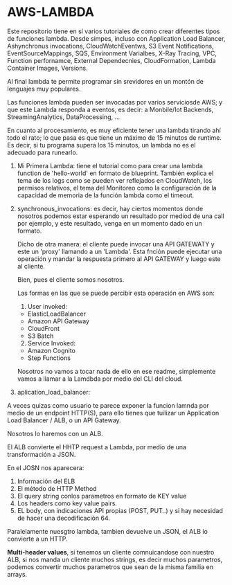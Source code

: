 # AWS-LAMBDA
Este repositorio tiene en sí varios tutoriales de como crear diferentes tipos de funciones lambda. Desde simpes, incluso con Application Load Balancer, Ashynchronus invocations, CloudWatchEventws, S3 Event Notifications, EventSourceMappings, SQS, Environment Varialbes, X-Ray Tracing, VPC, Function perfornamce, External Dependecnies, CloudFormation,  Lambda Container Images, Versions.  


Al final lambda te permite programar sin srevidores en un montón de lenguajes muy populares.

Las funciones lambda pueden ser invocadas por varios serviciosde AWS; y que este Lambda responda a eventos, es decir: a Monbile/Iot Backends, StreamingAnalytics, DataProcessing, ...

En cuanto al procesamiento, es muy eficiente tener una lambda tirando ahí todo el rato; lo que pasa es que tiene un máximo de 15 minutos de runtime. Es decir, si tu programa supera los 15 minutos, un lambda no es el adecuado para runearlo.

1. Mi Primera Lambda: tiene el tutorial como para crear una lambda function de 'hello-world' en formato de blueprint. También explica el tema de los logs como se pueden ver reflejados en CloudWatch, los permisos relativos, el tema del Monitoreo como la configuración de la capacidad de memoria de la función lambda como el timeout. 

2. synchronous_invocations: es decir, hay ciertos momentos donde nosotros podemos estar esperando un resultado por mediod de una call por ejemplo, y este resultado, venga en un momento dado en un formato. 

    Dicho de otra manera: el cliente puede invocar una API GATEWATY y este un 'proxy' llamando a un 'Lambda'. Esta fnción puede ejecutar una operación y  mandar la respuesta primero al API GATEWAY y luego este al cliente. 

    Bien, pues el cliente somos nosotros. 

    Las formas en las que se puede percibir esta operación en AWS son: 
    1. User invoked: 

    - ElasticLoadBalancer
    - Amazon API Gateway
    - CloudFront
    - S3 Batch

    2. Service Invoked: 
    - Amazon Cognito
    - Step Functions

    Nosotros no vamos a tocar nada de ello en ese readme, simplemente vamos a llamar a la Lamdbda por medio del CLI del cloud.

3. aplication_load_balancer: 

A veces quizas como usuario te parece exponer la funcion lamnda por medio de un endpoint HTTP(S), para ello tienes que tuilizar un Application Load Balancer / ALB, o un API Gateway. 

Nosotros lo haremos con un ALB.

El ALB convierte el HHTP request a Lambda, por medio de una transformación a JSON. 

En el JOSN nos aparecera: 
1. Información del ELB
2. El método de HTTP Method
3. El query string conlos parametros en formato de KEY value
4. Los headers como key value pairs. 
5. EL body, con indicaciones API propias (POST, PUT..) y si hay necesidad de hacer una decodificación 64. 

Paralelamente nuesgtro lambda, tambien devuelve un JSON, el ALB lo convierte a un HTTP. 

**Multi-header values**, si tenemos un cliente comnuicandose con nuestro ALB, si nos manda un cliente muchos strings, es decir muchos parametros, podemos convertir muchos parametros que sean de la misma familia en arrays.
